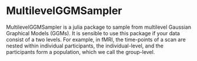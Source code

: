 # MultilevelGGMSampler

MultilevelGGMSampler is a julia package to sample from multilevel Gaussian Graphical Models (GGMs).
It is sensible to use this package if your data consist of a two levels. For example, in fMRI, the time-points of a scan are nested within individual participants, the individual-level, and the participants form a population, which we call the group-level.


